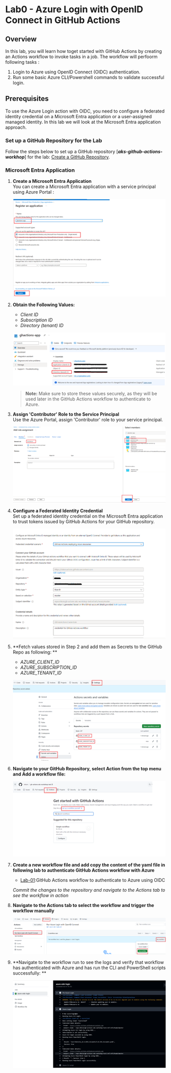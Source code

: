# Lab0 - Azure Login with OpenID Connect in GitHub Actions

## Overview

In this lab, you will learn how toget started with GitHub Actions by creating an Actions workflow to invoke tasks in a job. The workflow will perfoorm following tasks :

1. Login to Azure using OpenID Connect (OIDC) authentication.
2. Run some basic Azure CLI/Powershell commands to validate successful login.


## Prerequisites

To use the Azure Login action with OIDC, you need to configure a federated identity credential on a Microsoft Entra application or a user-assigned managed identity. In this lab we will look at the Microsoft Entra application approach.

### Set up a GitHub Repository for the Lab
Follow the steps below to set up a GitHub repository [___aks-github-actions-workhop___] for the lab: [Create a GitHub Repository](https://docs.github.com/en/repositories/creating-and-managing-repositories/quickstart-for-repositories).


### Microsoft Entra Application

1. **Create a Microsoft Entra Application**  
   You can create a Microsoft Entra application with a service principal using Azure Portal : 

   ![Create App Registration](assets/create-app-registration.png)

2. **Obtain the Following Values:**
   - *Client ID*
   - *Subscription ID*
   - *Directory (tenant) ID*

   ![SelectClientId](assets/select-clientid-tenantId.png)

   > **Note:** Make sure to store these values securely, as they will be used later in the GitHub Actions workflow to authenticate to Azure.

3. **Assign 'Contributor' Role to the Service Principal**  
   Use the Azure Portal, assign 'Contributor' role to your service principal.

   ![Assign Role](assets/AddContributorRoleToSubscription.png)

4. **Configure a Federated Identity Credential**  
   Set up a federated identity credential on the Microsoft Entra application to trust tokens issued by GitHub Actions for your GitHub repository.

    ![Assign Role Screenshot](assets/federated%20credentials.png)

5. **Fetch values stored in Step 2 and add them as Secrets to the GitHub Repo as following: **
   - *AZURE_CLIENT_ID*
   - *AZURE_SUBSCRIPTION_ID*
   - *AZURE_TENANT_ID*


   ![SelectClientId](assets/GHActionsSecret.png)

6. **Navigate to your GitHub Repository, select Action from the top menu and Add a workflow file:**

    ![Add Workflow](assets/setupworkflow.png)

6. **Create a new workflow file and add copy the content of the yaml file in following lab to authenticate GitHub Actions workflow with Azure**

    * [Lab-01](00-azure-oidc-login.yml):GitHub Actions workflow to authenticate to Azure using OIDC

    _Commit the changes to the repository and navigate to the Actions tab to see the workflow in action_


7. **Navigate to the Actions tab to select the workflow and trigger the workflow manually**

    ![Manual Workflow Tab](assets/manualworkflow%20trigger.png)


8. **Navigate to the workflow run to see the logs and verify that workflow has authenticated with Azure and has run the CLI and PowerShell scripts successfully: **

    ![Workflow Logs](assets/SuccessfulWorkflow.png)


